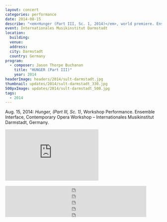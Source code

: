 ```yaml
---
layout: concert
categories: performance
date: 2014-08-15
describe: "<em>Hunger (Part III, Sc. 1, 2014)</em>, world premiere. Ensemble Interface, Contemporary Opera Workshop, Aug 14 & 15."
event: Internationales Musikinstitut Darmstadt
location:
  building:
  venue:
  address:
  city: Darmstadt
  country: Germany
program:
  - composer: Jason Thorpe Buchanan
    title: "HUNGER (Part III)"
    year: 2014
headerImage: headers/2014/sult-darmstadt.jpg
thumbnail: updates/2014/sult-darmstadt_330.jpg
500pxImage: updates/2014/sult-darmstadt_500.jpg
tags:
  - 2014
---
```


Aug. 15, 2014: *Hunger, (Part III, Sc. 1)*, Workshop Performance. Ensemble Interface, Contemporary Opera Workshop – Internationales Musikinstitut Darmstadt, Germany.

<section class="score-vid-header module-bg-dark" background-color="#051f4a">
<div class="row full-width" width="100%">
    <div class="col-12 nopadding"><iframe class="embed-responsive-item" height="165vh" src="https://player.vimeo.com/video/111313656" frameborder="0" allowfullscreen></iframe></div><br>
</div></section>


<iframe width="90%" height="20" scrolling="no" frameborder="no" src="https://w.soundcloud.com/player/?url=https%3A//api.soundcloud.com/tracks/176104947&amp;color=ff5500&amp;inverse=true&amp;auto_play=false&amp;show_user=true"></iframe>
<iframe width="90%" height="20" scrolling="no" frameborder="no" src="https://w.soundcloud.com/player/?url=https%3A//api.soundcloud.com/tracks/176108395&amp;color=ff5500&amp;inverse=true&amp;auto_play=false&amp;show_user=true"></iframe>
<iframe width="90%" height="20" scrolling="no" frameborder="no" src="https://w.soundcloud.com/player/?url=https%3A//api.soundcloud.com/tracks/176111726&amp;color=ff5500&amp;inverse=true&amp;auto_play=false&amp;show_user=true"></iframe>
<iframe width="90%" height="20" scrolling="no" frameborder="no" src="https://w.soundcloud.com/player/?url=https%3A//api.soundcloud.com/tracks/296372657&amp;color=ff5500&amp;inverse=true&amp;auto_play=false&amp;show_user=true"></iframe>
<iframe width="90%" height="20" scrolling="no" frameborder="no" src="https://w.soundcloud.com/player/?url=https%3A//api.soundcloud.com/tracks/296377133&amp;color=ff5500&amp;inverse=true&amp;auto_play=false&amp;show_user=true"></iframe>
